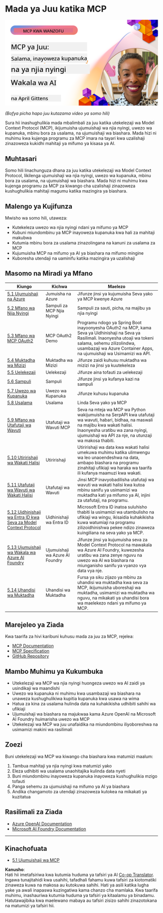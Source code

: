<!--
CO_OP_TRANSLATOR_METADATA:
{
  "original_hash": "d204bc94ea6027d06a703b21b711ca57",
  "translation_date": "2025-08-18T14:00:26+00:00",
  "source_file": "05-AdvancedTopics/README.md",
  "language_code": "sw"
}
-->
# Mada ya Juu katika MCP

[![MCP ya Juu: Mawakala wa AI Salama, Wenye Uwezo wa Kupanuka, na Wenye Njia Nyingi](../../../translated_images/06.42259eaf91fccfc6d06ef1c126c9db04bbff9e5f60a87b782a2ec2616163142f.sw.png)](https://youtu.be/4yjmGvJzYdY)

_(Bofya picha hapo juu kutazama video ya somo hili)_

Sura hii inashughulikia mada mbalimbali za juu katika utekelezaji wa Model Context Protocol (MCP), ikijumuisha ujumuishaji wa njia nyingi, uwezo wa kupanuka, mbinu bora za usalama, na ujumuishaji wa biashara. Mada hizi ni muhimu kwa kujenga programu za MCP imara na tayari kwa uzalishaji zinazoweza kukidhi mahitaji ya mifumo ya kisasa ya AI.

## Muhtasari

Somo hili linachunguza dhana za juu katika utekelezaji wa Model Context Protocol, likilenga ujumuishaji wa njia nyingi, uwezo wa kupanuka, mbinu bora za usalama, na ujumuishaji wa biashara. Mada hizi ni muhimu kwa kujenga programu za MCP za kiwango cha uzalishaji zinazoweza kushughulikia mahitaji magumu katika mazingira ya biashara.

## Malengo ya Kujifunza

Mwisho wa somo hili, utaweza:

- Kutekeleza uwezo wa njia nyingi ndani ya mifumo ya MCP
- Kubuni miundombinu ya MCP inayoweza kupanuka kwa hali za mahitaji makubwa
- Kutumia mbinu bora za usalama zinazolingana na kanuni za usalama za MCP
- Kujumuisha MCP na mifumo ya AI ya biashara na mifumo mingine
- Kuboresha utendaji na uaminifu katika mazingira ya uzalishaji

## Masomo na Miradi ya Mfano

| Kiungo | Kichwa | Maelezo |
|-------|-------|-------------|
| [5.1 Ujumuishaji na Azure](./mcp-integration/README.md) | Jumuisha na Azure | Jifunze jinsi ya kujumuisha Seva yako ya MCP kwenye Azure |
| [5.2 Mfano wa Njia Nyingi](./mcp-multi-modality/README.md) | Sampuli za MCP Njia Nyingi | Sampuli za sauti, picha, na majibu ya njia nyingi |
| [5.3 Mfano wa MCP OAuth2](../../../05-AdvancedTopics/mcp-oauth2-demo) | MCP OAuth2 Demo | Programu ndogo ya Spring Boot inayoonyesha OAuth2 na MCP, kama Seva ya Uidhinishaji na Seva ya Rasilimali. Inaonyesha utoaji wa tokeni salama, sehemu zilizolindwa, usambazaji wa Azure Container Apps, na ujumuishaji wa Usimamizi wa API. |
| [5.4 Muktadha wa Mizizi](./mcp-root-contexts/README.md) | Muktadha wa Mizizi | Jifunze zaidi kuhusu muktadha wa mizizi na jinsi ya kuutekeleza |
| [5.5 Uelekezaji](./mcp-routing/README.md) | Uelekezaji | Jifunze aina tofauti za uelekezaji |
| [5.6 Sampuli](./mcp-sampling/README.md) | Sampuli | Jifunze jinsi ya kufanya kazi na sampuli |
| [5.7 Uwezo wa Kupanuka](./mcp-scaling/README.md) | Uwezo wa Kupanuka | Jifunze kuhusu kupanuka |
| [5.8 Usalama](./mcp-security/README.md) | Usalama | Linda Seva yako ya MCP |
| [5.9 Mfano wa Utafutaji wa Wavuti](./web-search-mcp/README.md) | Utafutaji wa Wavuti MCP | Seva na mteja wa MCP wa Python wakijumuisha na SerpAPI kwa utafutaji wa wavuti, habari, bidhaa, na maswali na majibu kwa wakati halisi. Inaonyesha uratibu wa zana nyingi, ujumuishaji wa API za nje, na utunzaji wa makosa thabiti. |
| [5.10 Utiririshaji wa Wakati Halisi](./mcp-realtimestreaming/README.md) | Utiririshaji | Utiririshaji wa data kwa wakati halisi umekuwa muhimu katika ulimwengu wa leo unaoendeshwa na data, ambapo biashara na programu zinahitaji ufikiaji wa haraka wa taarifa ili kufanya maamuzi kwa wakati. |
| [5.11 Utafutaji wa Wavuti wa Wakati Halisi](./mcp-realtimesearch/README.md) | Utafutaji wa Wavuti | Jinsi MCP inavyobadilisha utafutaji wa wavuti wa wakati halisi kwa kutoa mbinu sanifu ya usimamizi wa muktadha kati ya mifumo ya AI, injini za utafutaji, na programu. |
| [5.12 Uidhinishaji wa Entra ID kwa Seva za Model Context Protocol](./mcp-security-entra/README.md) | Uidhinishaji wa Entra ID | Microsoft Entra ID inatoa suluhisho thabiti la usimamizi wa utambulisho na ufikiaji wa wingu, ikisaidia kuhakikisha kuwa watumiaji na programu zilizoidhinishwa pekee ndizo zinaweza kuingiliana na seva yako ya MCP. |
| [5.13 Ujumuishaji wa Wakala wa Azure AI Foundry](./mcp-foundry-agent-integration/README.md) | Ujumuishaji wa Azure AI Foundry | Jifunze jinsi ya kujumuisha seva za Model Context Protocol na mawakala wa Azure AI Foundry, kuwezesha uratibu wa zana zenye nguvu na uwezo wa AI wa biashara na miunganisho sanifu ya vyanzo vya data vya nje. |
| [5.14 Uhandisi wa Muktadha](./mcp-contextengineering/README.md) | Uhandisi wa Muktadha | Fursa ya siku zijazo ya mbinu za uhandisi wa muktadha kwa seva za MCP, ikijumuisha uboreshaji wa muktadha, usimamizi wa muktadha wa nguvu, na mikakati ya uhandisi bora wa maelekezo ndani ya mifumo ya MCP. |

## Marejeleo ya Ziada

Kwa taarifa za hivi karibuni kuhusu mada za juu za MCP, rejelea:
- [MCP Documentation](https://modelcontextprotocol.io/)
- [MCP Specification](https://spec.modelcontextprotocol.io/)
- [GitHub Repository](https://github.com/modelcontextprotocol)

## Mambo Muhimu ya Kukumbuka

- Utekelezaji wa MCP wa njia nyingi huongeza uwezo wa AI zaidi ya usindikaji wa maandishi
- Uwezo wa kupanuka ni muhimu kwa usambazaji wa biashara na unaweza kushughulikiwa kupitia kupanuka kwa usawa na wima
- Hatua za kina za usalama hulinda data na kuhakikisha udhibiti sahihi wa ufikiaji
- Ujumuishaji wa biashara na majukwaa kama Azure OpenAI na Microsoft AI Foundry huimarisha uwezo wa MCP
- Utekelezaji wa MCP wa juu unafaidika na miundombinu iliyoboreshwa na usimamizi makini wa rasilimali

## Zoezi

Buni utekelezaji wa MCP wa kiwango cha biashara kwa matumizi maalum:

1. Tambua mahitaji ya njia nyingi kwa matumizi yako
2. Eleza udhibiti wa usalama unaohitajika kulinda data nyeti
3. Buni miundombinu inayoweza kupanuka inayoweza kushughulikia mzigo tofauti
4. Panga sehemu za ujumuishaji na mifumo ya AI ya biashara
5. Andika changamoto za utendaji zinazoweza kutokea na mikakati ya kuzitatua

## Rasilimali za Ziada

- [Azure OpenAI Documentation](https://learn.microsoft.com/en-us/azure/ai-services/openai/)
- [Microsoft AI Foundry Documentation](https://learn.microsoft.com/en-us/ai-services/)

---

## Kinachofuata

- [5.1 Ujumuishaji wa MCP](./mcp-integration/README.md)

**Kanusho**:  
Hati hii imetafsiriwa kwa kutumia huduma ya tafsiri ya AI [Co-op Translator](https://github.com/Azure/co-op-translator). Ingawa tunajitahidi kwa usahihi, tafadhali fahamu kuwa tafsiri za kiotomatiki zinaweza kuwa na makosa au kutokuwa sahihi. Hati ya asili katika lugha yake ya awali inapaswa kuzingatiwa kama chanzo cha mamlaka. Kwa taarifa muhimu, inashauriwa kutumia huduma ya tafsiri ya kitaalamu ya binadamu. Hatutawajibika kwa maelewano mabaya au tafsiri zisizo sahihi zinazotokana na matumizi ya tafsiri hii.